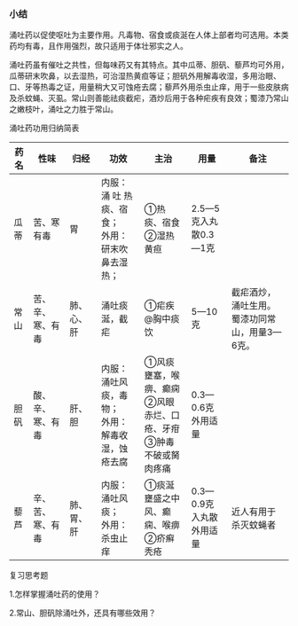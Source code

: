 ### 小结

涌吐药以促使呕吐为主要作用。凡毒物、宿食或痰涎在人体上部者均可选用。本类药均有毒，且作用强烈，故只适用于体壮邪实之人。

涌吐药虽有催吐之共性，但每味药又有其特点。其中瓜蒂、胆矾、藜芦均可外用，瓜蒂研末吹鼻，以去湿热，可治湿热黄疸等证；胆矾外用解毒收湿，多用治眼、口、牙等热毒之证，用量稍大又可蚀疮去腐；藜芦外用杀虫止痒，用于一些皮肤病及杀蚊蝇、灭虱。常山则善能祛痰截疟，酒炒后用于各种疟疾有良效；蜀漆乃常山之嫩枝叶，涌吐之力胜于常山。

涌吐药功用归纳简表

| 药名 | 性味             | 归经       | 功效                                                  | 主治                                                         | 用量                    | 备注                                          |
| ---- | ---------------- | ---------- | ----------------------------------------------------- | ------------------------------------------------------------ | ----------------------- | --------------------------------------------- |
| 瓜蒂 | 苦、寒有毒       | 胃         | 内服：涌 吐 热 痰、宿食；<br />外用：研末吹鼻去湿热； | ①热痰、宿食<br />②湿热黄疸                                   | 2.5—5克入丸散0.3—1克    |                                               |
| 常山 | 苦、辛、寒、有毒 | 肺、心、肝 | 涌吐痰涎，截疟                                        | ①疟疾<br />@胸中痰饮                                         | 5—10克                  | 截疟酒炒，涌吐生用。蜀漆功同常山，用量3—6克。 |
| 胆矾 | 酸、辛、寒、有毒 | 肝、胆     | 内服：涌吐风痰，毒物；<br />外用：解毒收湿，蚀疮去腐  | ①风痰壅塞，喉痹、癫痫<br />②风眼赤烂、口疮、牙疳<br />③肿毒不破或胬肉疼痛 | 0.3—0.6克外用适量       |                                               |
| 藜芦 | 辛、苦、寒、有毒 | 肺、胃、肝 | 内服：涌吐风痰；<br />外用：杀虫止痒                  | ①痰涎壅盛之中风、癫痫、喉痹<br />②疥癣秃疮                   | 0.3—0.9克入丸散外用适量 | 近人有用于杀灭蚊蝇者                          |





复习思考题

1.怎样掌握涌吐药的使用？

2.常山、胆矾除涌吐外，还具有哪些效用？


